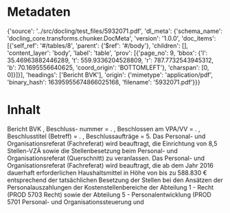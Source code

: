# Metadaten
{'source': '../src/docling/test_files/5932071.pdf', 'dl_meta': {'schema_name': 'docling_core.transforms.chunker.DocMeta', 'version': '1.0.0', 'doc_items': [{'self_ref': '#/tables/8', 'parent': {'$ref': '#/body'}, 'children': [], 'content_layer': 'body', 'label': 'table', 'prov': [{'page_no': 9, 'bbox': {'l': 35.46963882446289, 't': 559.9336204528809, 'r': 787.7732543945312, 'b': 70.1695556640625, 'coord_origin': 'BOTTOMLEFT'}, 'charspan': [0, 0]}]}], 'headings': ['Bericht BVK'], 'origin': {'mimetype': 'application/pdf', 'binary_hash': 16395955674866025168, 'filename': '5932071.pdf'}}}

# Inhalt
Bericht BVK
, Beschluss- nummer = . , Beschlossen am VPA/VV = . , Beschlusstitel (Betreff) = . , Beschlussaufträge = 5. Das Personal- und Organisationsreferat (Fachreferat) wird beauftragt, die Einrichtung von 8,5 Stellen-VZÄ sowie die Stellenbesetzung beim Personal- und Organisationsreferat (Querschnitt) zu veranlassen. Das Personal- und Organisationsreferat (Fachreferat) wird beauftragt, die ab dem Jahr 2016 dauerhaft erforderlichen Haushaltsmittel in Höhe von bis zu 588.830 € entsprechend der tatsächlichen Besetzung der Stellen bei den Ansätzen der Personalauszahlungen der Kostenstellenbereiche der Abteilung 1 - Recht (PROD 5703 Recht) sowie der Abteilung 5 - Personalentwicklung (PROD 5701 Personal- und Organisationssteuerung und